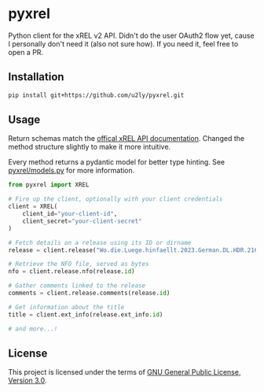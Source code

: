# pyxrel

Python client for the xREL v2 API. Didn't do the user OAuth2 flow yet, cause I personally don't need it (also not sure how). If you need it, feel free to open a PR.

## Installation

```bash
pip install git+https://github.com/u2ly/pyxrel.git
```

## Usage

Return schemas match the [offical xREL API documentation](https://www.xrel.to/wiki/1681/API.html). Changed the method structure slightly to make it more intuitive.

Every method returns a pydantic model for better type hinting. See [pyxrel/models.py](https://github.com/u2ly/pyxrel/blob/main/pyxrel/models.py) for more information.

```python
from pyxrel import XREL

# Fire up the client, optionally with your client credentials
client = XREL(
    client_id="your-client-id",
    client_secret="your-client-secret"
)

# Fetch details on a release using its ID or dirname
release = client.release("Wo.die.Luege.hinfaellt.2023.German.DL.HDR.2160p.WEB.h265-W4K", type="scene")

# Retrieve the NFO file, served as bytes
nfo = client.release.nfo(release.id)

# Gather comments linked to the release
comments = client.release.comments(release.id)

# Get information about the title
title = client.ext_info(release.ext_info.id)

# and more...!
```

## License

This project is licensed under the terms of [GNU General Public License, Version 3.0](LICENSE).
